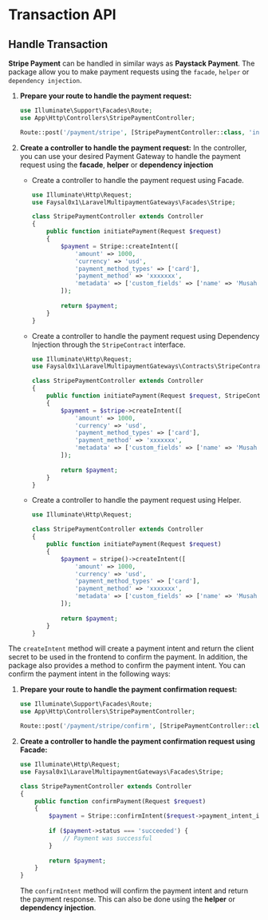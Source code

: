 # Transaction API

## Handle Transaction
**Stripe Payment** can be handled in similar ways as **Paystack Payment**.
The package allow you to make payment requests using the `facade`, `helper` or `dependency injection`.
1. **Prepare your route to handle the payment request:**
    ```php
    use Illuminate\Support\Facades\Route;
    use App\Http\Controllers\StripePaymentController;
    
    Route::post('/payment/stripe', [StripePaymentController::class, 'initiatePayment'])->name('payment.stripe.initiate');
    ```
   
2. **Create a controller to handle the payment request:** In the controller, you can use your desired Payment Gateway to handle the payment request using the **facade**, **helper** or **dependency injection**

    - Create a controller to handle the payment request using Facade.
       ```php
       use Illuminate\Http\Request;
       use Faysal0x1\LaravelMultipaymentGateways\Facades\Stripe;
    
       class StripePaymentController extends Controller
       {
           public function initiatePayment(Request $request)
           {
               $payment = Stripe::createIntent([
                   'amount' => 1000,
                   'currency' => 'usd',
                   'payment_method_types' => ['card'],
                   'payment_method' => 'xxxxxxx',
                   'metadata' => ['custom_fields' => ['name' => 'Musah Musah']],
               ]);
            
               return $payment;
           }
       }
       ```
    - Create a controller to handle the payment request using Dependency Injection through the `StripeContract` interface.
        ```php
        use Illuminate\Http\Request;
        use Faysal0x1\LaravelMultipaymentGateways\Contracts\StripeContract;
     
        class StripePaymentController extends Controller
        {
            public function initiatePayment(Request $request, StripeContract $stripe)
            {
                $payment = $stripe->createIntent([
                    'amount' => 1000,
                    'currency' => 'usd',
                    'payment_method_types' => ['card'],
                    'payment_method' => 'xxxxxxx',
                    'metadata' => ['custom_fields' => ['name' => 'Musah Musah']],
                ]);
             
                return $payment;
            }
        }
        ```

    - Create a controller to handle the payment request using Helper.
        ```php
        use Illuminate\Http\Request;
     
        class StripePaymentController extends Controller
        {
            public function initiatePayment(Request $request)
            {
                $payment = stripe()->createIntent([
                    'amount' => 1000,
                    'currency' => 'usd',
                    'payment_method_types' => ['card'],
                    'payment_method' => 'xxxxxxx',
                    'metadata' => ['custom_fields' => ['name' => 'Musah Musah']],
                ]);
             
                return $payment;
            }
        }
        ```

The `createIntent` method will create a payment intent and return the client secret to be used 
in the frontend to confirm the payment. In addition, the package also provides a method to confirm the payment intent.
You can confirm the payment intent in the following ways:
1. **Prepare your route to handle the payment confirmation request:**
    ```php
    use Illuminate\Support\Facades\Route;
    use App\Http\Controllers\StripePaymentController;
    
    Route::post('/payment/stripe/confirm', [StripePaymentController::class, 'confirmPayment'])->name('payment.stripe.confirm');
    ```

2. **Create a controller to handle the payment confirmation request using Facade:**
    ```php
    use Illuminate\Http\Request;
    use Faysal0x1\LaravelMultipaymentGateways\Facades\Stripe;
    
    class StripePaymentController extends Controller
    {
        public function confirmPayment(Request $request)
        {
            $payment = Stripe::confirmIntent($request->payment_intent_id);
            
            if ($payment->status === 'succeeded') {
                // Payment was successful
            }
            
            return $payment;
        }
    }
    ```
   The `confirmIntent` method will confirm the payment intent and return the payment response. This can also be done using the **helper** or **dependency injection**.
